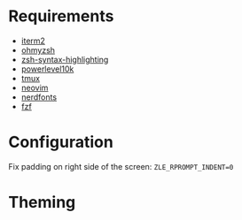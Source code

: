 # Requirements

- [iterm2](https://iterm2.com)
- [ohmyzsh](https://ohmyz.sh)
- [zsh-syntax-highlighting](https://github.com/catppuccin/zsh-syntax-highlighting)
- [powerlevel10k](https://github.com/romkatv/powerlevel10k)
- [tmux](https://github.com/tmux/tmux/wiki/Installing)
- [neovim](https://neovim.io)
- [nerdfonts](https://www.nerdfonts.com)
- [fzf](https://github.com/junegunn/fzf)

# Configuration

Fix padding on right side of the screen:
`ZLE_RPROMPT_INDENT=0`

# Theming
